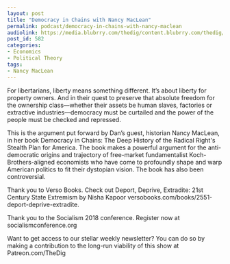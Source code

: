 ```yaml
---
layout: post
title: "Democracy in Chains with Nancy MacLean"
permalink: podcast/democracy-in-chains-with-nancy-maclean
audiolink: https://media.blubrry.com/thedig/content.blubrry.com/thedig/The_Dig_-_EP_118_-_MacLean.mp3
post_id: 582
categories: 
- Economics
- Political Theory
tags: 
- Nancy MacLean
---
```


For libertarians, liberty means something different. It’s about liberty for property owners. And in their quest to preserve that absolute freedom for the ownership class—whether their assets be human slaves, factories or extractive industries—democracy must be curtailed and the power of the people must be checked and repressed.

This is the argument put forward by Dan’s guest, historian Nancy MacLean, in her book Democracy in Chains: The Deep History of the Radical Right's Stealth Plan for America. The book makes a powerful argument for the anti-democratic origins and trajectory of free-market fundamentalist Koch-Brothers-aligned economists who have come to profoundly shape and warp American politics to fit their dystopian vision. The book has also been controversial.

Thank you to Verso Books. Check out Deport, Deprive, Extradite: 21st Century State Extremism by Nisha Kapoor versobooks.com/books/2551-deport-deprive-extradite.

Thank you to the Socialism 2018 conference. Register now at socialismconference.org

Want to get access to our stellar weekly newsletter? You can do so by making a contribution to the long-run viability of this show at Patreon.com/TheDig